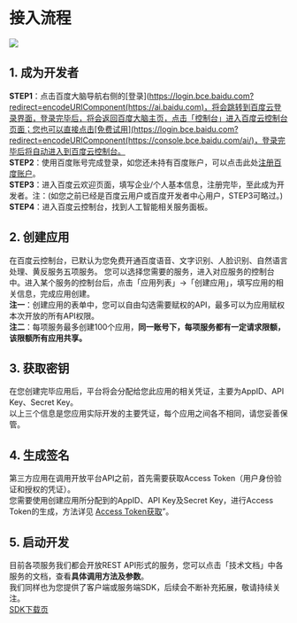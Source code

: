 # 接入流程

![](../../../../ai_images/document/AccessFlow.jpg)
## 1. 成为开发者
**STEP1**：点击百度大脑导航右侧的[登录](https://login.bce.baidu.com?redirect=encodeURIComponent(https://ai.baidu.com)，将会跳转到百度云登录界面，登录完毕后，将会返回百度大脑主页，点击「控制台」进入百度云控制台页面；您也可以直接点击[免费试用](https://login.bce.baidu.com?redirect=encodeURIComponent(https://console.bce.baidu.com/ai/)，登录完毕后将自动进入到百度云控制台。  
**STEP2**：使用百度账号完成登录，如您还未持有百度账户，可以点击此处[注册百度账户](https://passport.baidu.com/v2/?reg)。  
**STEP3**：进入百度云欢迎页面，填写企业/个人基本信息，注册完毕，至此成为开发者。注：(如您之前已经是百度云用户或百度开发者中心用户，STEP3可略过。)  
**STEP4**：进入百度云控制台，找到人工智能相关服务面板。



## 2. 创建应用
在百度云控制台，已默认为您免费开通百度语音、文字识别、人脸识别、自然语言处理、黄反服务五项服务。
您可以选择您需要的服务，进入对应服务的控制台中。进入某个服务的控制台后，点击「应用列表」->「创建应用」，填写应用的相关信息，完成应用创建。  
**注一**：创建应用的表单中，您可以自由勾选需要赋权的API，最多可以为应用赋权本次开放的所有API权限。  
**注二**：每项服务最多创建100个应用，**同一账号下，每项服务都有一定请求限额，该限额所有应用共享。**



## 3. 获取密钥
在您创建完毕应用后，平台将会分配给您此应用的相关凭证，主要为AppID、API Key、Secret Key。  
以上三个信息是您应用实际开发的主要凭证，每个应用之间各不相同，请您妥善保管。



## 4. 生成签名
第三方应用在调用开放平台API之前，首先需要获取Access Token（用户身份验证和授权的凭证）。  
您需要使用创建应用所分配到的AppID、API Key及Secret Key，进行Access Token的生成，方法详见 [Access Token获取](/docs#Beginner-Auth)”。



## 5. 启动开发
目前各项服务我们都会开放REST API形式的服务，您可以点击「技术文档」中各服务的文档，查看**具体调用方法及参数**。  
我们同样也为您提供了客户端或服务端SDK，后续会不断补充拓展，敬请持续关注。  
[SDK下载页](/sdk)


